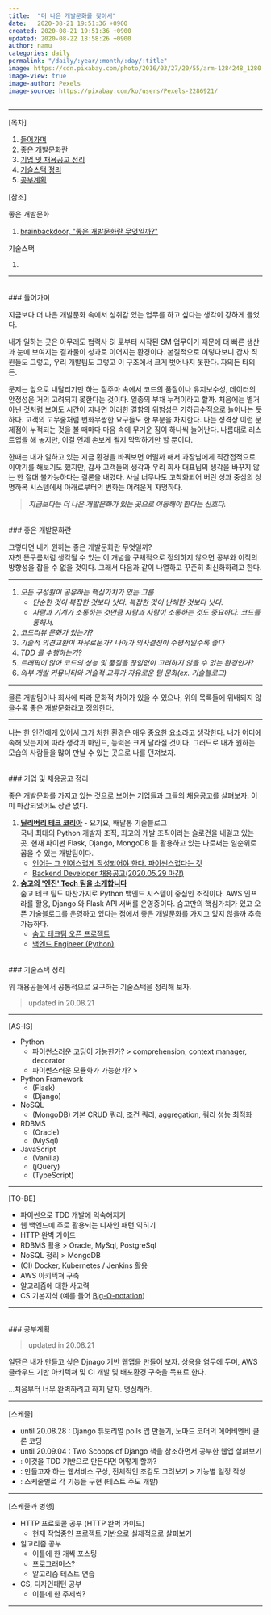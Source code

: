 ```yaml
---
title:  "더 나은 개발문화를 찾아서"
date:   2020-08-21 19:51:36 +0900
created: 2020-08-21 19:51:36 +0900
updated: 2020-08-22 18:58:26 +0900
author: namu
categories: daily
permalink: "/daily/:year/:month/:day/:title"
image: https://cdn.pixabay.com/photo/2016/03/27/20/55/arm-1284248_1280.jpg
image-view: true
image-author: Pexels
image-source: https://pixabay.com/ko/users/Pexels-2286921/
---
```



---

[목차]

1. [들어가며](#들어가며)
2. [좋은 개발문화란](#좋은-문화란)
3. [기업 및 채용공고 정리](#기업-및-채용공고-정리)
4. [기술스택 정리](#기술스택-정리)
5. [공부계획](#공부계획)

[참조]

좋은 개발문화
1. [brainbackdoor, "좋은 개발문화란 무엇일까?"](https://brainbackdoor.tistory.com/116)

기술스택
1. []()

---

<br>
### 들어가며

지금보다 더 나은 개발문화 속에서 성취감 있는 업무를 하고 싶다는 생각이 강하게 들었다.

내가 일하는 곳은 아무래도 협력사 SI 로부터 시작된 SM 업무이기 때문에 더 빠른 생산과 눈에 보여지는 결과물이 성과로 이어지는 환경이다.
본질적으로 이렇다보니 갑사 직원들도 그렇고, 우리 개발팀도 그렇고 이 구조에서 크게 벗어나지 못한다. 자의든 타의든.

문제는 앞으로 내달리기만 하는 질주마 속에서 코드의 품질이나 유지보수성, 데이터의 안정성은 거의 고려되지 못한다는 것이다.
일종의 부채 누적이라고 할까. 처음에는 별거 아닌 것처럼 보여도 시간이 지나면 이러한 결함의 위험성은 기하급수적으로 늘어나는 듯 하다.
고객의 고무줄처럼 변화무쌍한 요구들도 한 부분을 차지한다.
나는 성격상 이런 문제점이 누적되는 것을 볼 때마다 마음 속에 무거운 짐이 하나씩 늘어난다.
나름대로 리스트업을 해 놓지만, 이걸 언제 손보게 될지 막막하기만 할 뿐이다.

한때는 내가 일하고 있는 지금 환경을 바꿔보면 어떨까 해서 과장님에게 직간접적으로 이야기를 해보기도 했지만,
갑사 고객들의 생각과 우리 회사 대표님의 생각을 바꾸지 않는 한 절대 불가능하다는 결론을 내렸다.
사실 너무나도 고착화되어 버린 성과 중심의 상명하복 시스템에서 아래로부터의 변화는 어려운게 자명하다.

> **_지금보다는 더 나은 개발문화가 있는 곳으로 이동해야 한다는 신호다._**

<br>
### 좋은 개발문화란

그렇다면 내가 원하는 좋은 개발문화란 무엇일까?<br>
자칫 뜬구름처럼 생각될 수 있는 이 개념을 구체적으로 정의하지 않으면 공부와 이직의 방향성을 잡을 수 없을 것이다.
그래서 다음과 같이 나열하고 꾸준히 최신화하려고 한다.

---

1. _모든 구성원이 공유하는 핵심가치가 있는 그룹_
    - _단순한 것이 복잡한 것보다 낫다. 복잡한 것이 난해한 것보다 낫다._
    - _사람과 기계가 소통하는 것만큼 사람과 사람이 소통하는 것도 중요하다. 코드를 통해서._
2. _코드리뷰 문화가 있는가?_
3. _기술적 의견교환이 자유로운가? 나아가 의사결정이 수평적일수록 좋다_
4. _TDD 를 수행하는가?_
5. _트래픽이 많아 코드의 성능 및 품질을 끊임없이 고려하지 않을 수 없는 환경인가?_
6. _외부 개발 커뮤니티와 기술적 교류가 자유로운 팀 문화(ex. 기술블로그)_

---

물론 개발팀이나 회사에 따라 문화적 차이가 있을 수 있으나, 위의 목록들에 위배되지 않을수록 좋은 개발문화라고 정의한다.

---

나는 한 인간에게 있어서 그가 처한 환경은 매우 중요한 요소라고 생각한다.
내가 어디에 속해 있는지에 따라 생각과 마인드, 능력은 크게 달라질 것이다.
그러므로 내가 원하는 모습의 사람들을 많이 만날 수 있는 곳으로 나를 던져보자.

<br>
### 기업 및 채용공고 정리

좋은 개발문화를 가지고 있는 것으로 보이는 기업들과 그들의 채용공고를 살펴보자. 이미 마감되었어도 상관 없다.

1. [**딜리버리 테크 코리아**](https://medium.com/deliverytechkorea) - 요기요, 배달통 기술블로그
    <br>국내 최대의 Python 개발자 조직, 최고의 개발 조직이라는 슬로건을 내걸고 있는 곳.
    현재 파이썬 Flask, Django, MongoDB 를 활용하고 있는 나로써는 일순위로 꼽을 수 있는 개발팀이다.
    - [언어는 그 언어스럽게 작성되어야 한다. 파이썬스럽다는 것](https://medium.com/deliverytechkorea/from-java-to-python-eb3a877e53a3)
    - [Backend Developer 채용공고(2020.05.29 마감)](https://www.jobplanet.co.kr/companies/88549/job_postings/1152156/backend-developer/%EC%9A%94%EA%B8%B0%EC%9A%94?_rs=desktop_profile_job_postings)
2. [**숨고의 '엔진' Tech 팀을 소개합니다**](https://brunch.co.kr/@soomgo/1198)
    <br>숨고 테크 팀도 마찬가지로 Python 백엔드 시스템이 중심인 조직이다. AWS 인프라를 활용, Django 와 Flask API 서버를 운영중이다.
    숨고만의 핵심가치가 있고 오픈 기술블로그를 운영하고 있다는 점에서 좋은 개발문화를 가지고 있지 않을까 추측 가능하다.
    - [숨고 테크팀 오픈 프로젝트](https://github.com/SoomgoTech)
    - [백엔드 Engineer (Python)](https://www.jobplanet.co.kr/companies/323579/job_postings/1165608/%EC%9E%A1%ED%94%8C%EB%9E%98%EB%8B%9B-%EB%A7%A4%EC%B9%AD-%EB%B0%B1%EC%97%94%EB%93%9C-engineer-python/%EB%B8%8C%EB%A0%88%EC%9D%B4%EB%B8%8C%EB%AA%A8%EB%B0%94%EC%9D%BC?_rs=desktop_profile_job_postings)

<br>
### 기술스택 정리

위 채용공들에서 공통적으로 요구하는 기술스택을 정리해 보자.

> updated in 20.08.21

---
[AS-IS]

- Python
    - 파이썬스러운 코딩이 가능한가? > comprehension, context manager, decorator
    - 파이썬스러운 모듈화가 가능한가? > 
- Python Framework
    - (Flask) 
    - (Django) 
- NoSQL
    - (MongoDB) 기본 CRUD 쿼리, 조건 쿼리, aggregation, 쿼리 성능 최적화
- RDBMS
    - (Oracle)
    - (MySql)
- JavaScript
    - (Vanilla)
    - (jQuery)
    - (TypeScript)

---
[TO-BE]

- 파이썬으로 TDD 개발에 익숙해지기
- 웹 백엔드에 주로 활용되는 디자인 패턴 익히기
- HTTP 완벽 가이드
- RDBMS 활용 > Oracle, MySql, PostgreSql
- NoSQL 정리 > MongoDB
- (CI) Docker, Kubernetes / Jenkins 활용
- AWS 아키텍쳐 구축
- 알고리즘에 대한 사고력
- CS 기본지식 (예를 들어 [Big-O-notation](https://johngrib.github.io/wiki/big-O-notation/))

---

<br>
### 공부계획

> updated in 20.08.21

일단은 내가 만들고 싶은 Djnago 기반 웹앱을 만들어 보자.
상용을 염두에 두며, AWS 클라우드 기반 아키텍쳐 및 CI 개발 및 배포환경 구축을 목표로 한다.

...처음부터 너무 완벽하려고 하지 말자. 명심해라.

---
[스케줄]

- until 20.08.28 : Django 튜토리얼 polls 앱 만들기, 노마드 코더의 에어비엔비 클론 코딩
- until 20.09.04 : Two Scoops of Django 책을 참조하면서 공부한 웹앱 살펴보기
- : 이것을 TDD 기반으로 만든다면 어떻게 할까?
- : 만들고자 하는 웹서비스 구상, 전체적인 조감도 그려보기 > 기능별 일정 작성
- : 스케줄별로 각 기능들 구현 (테스트 주도 개발)

---
[스케줄과 병행]

- HTTP 프로토콜 공부 (HTTP 완벽 가이드)
    - 현재 작업중인 프로젝트 기반으로 실제적으로 살펴보기
- 알고리즘 공부
    - 이틀에 한 개씩 포스팅
    - 프로그래머스?
    - 알고리즘 테스트 연습
- CS, 디자인패턴 공부
    - 이틀에 한 주제씩?

---
